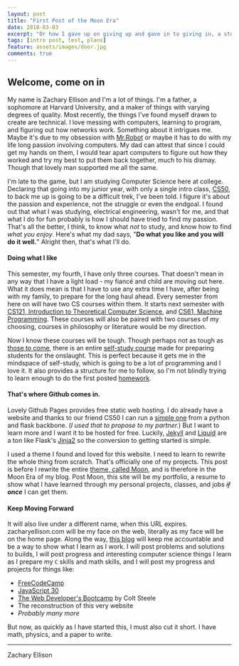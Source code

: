 ```yaml
---
layout: post
title: "First Post of the Moon Era"
date: 2018-03-03
excerpt: "Or how I gave up on giving up and gave in to giving in, a story of accountability"
tags: [intro post, test, plans]
feature: assets/images/door.jpg
comments: true
---
```


## Welcome, come on in

My name is Zachary Ellison and I'm a lot of things. I'm a father, a sophomore at Harvard University, and a maker of things with varying degrees of quality. Most recently, the things I've found myself drawn to create are technical. I love messing with computers, learning to program, and figuring out how networks work. Something about it intrigues me. Maybe it's due to my obsession with [Mr.Robot][Mr.Robot] or maybe it has to do with my life long passion involving computers. My dad can attest that since I could get my hands on them, I would tear apart computers to figure out how they worked and try my best to put them back together, much to his dismay. Though that lovely man supported me all the same.

I'm late to the game, but I am studying Computer Science here at college. Declaring that going into my junior year, with only a single intro class, [CS50][CS50], to back me up is going to be a difficult trek, I've been told. I figure it's about the passion and experience, not the struggle or even the endgoal. I found out that what I was studying, electrical engineering, wasn't for me, and that what I do for fun probably is how I should have tried to find my passion. That's all the better, I think, to know what _not_ to study, and know how to find _what you enjoy_. Here's what my dad says, "**Do what you like and you will do it well.**" Alright then, that's what I'll do.

#### Doing what I like

This semester, my fourth, I have only three courses. That doesn't mean in any way that I have a light load - my fiancé and child are moving out here. What it does mean is that I have to use any extra time I have, after being with my family, to prepare for the long haul ahead. Every semester from here on will have two CS courses within them. It starts next semester with [CS121, Introduction to Theoretical Computer Science][CS121], and [CS61, Machine Programming][CS61]. These courses will also be paired with two courses of my choosing, courses in philosophy or literature would be my direction.

Now I know these courses will be tough. Though perhaps not as tough as [those to come][isurvived], there is an entire [self-study course][self-study] made for preparing students for the onslaught. This is perfect because it gets me in the mindspace of self-study, which is going to be a lot of programming and I love it. It also provides a structure for me to follow, so I'm not blindly trying to learn enough to do the first posted [homework][pset0].

#### That's where Github comes in. 
Lovely Github Pages provides free static web hosting. I do already have a website and thanks to our friend CS50 I can run a [simple one][video] from a python and flask backbone. (_I used that to propose to my partner._) But I want to learn more and I want it to be hosted for free. Luckily, [Jekyll][Jekyll] and [Liquid][Liquid] are a ton like Flask's [Jinja2][Jinja] so the conversion to getting started is simple.

I used a theme I found and loved for this website. I need to learn to rewrite the whole thing from scratch. That's officially one of my projects. This post is before I rewrite the entire [theme, called Moon,][Moon] and is therefore in the Moon Era of my blog. 
Post Moon, this site will be my portfolio, a resume to show what I have learned through my personal projects, classes, and jobs <s> _if_</s> **_once_** I can get them. 

#### Keep Moving Forward

It will also live under a different name, when this URL expires. zacharyellison.com will be my face on the web, literally as my face will be on the home page.
Along the way, [this blog][blog] will keep me accountable and be a way to show what I learn as I work. I will post problems and solutions to builds, I will post progress and interesting computer science things I learn as I prepare my `C` skills and math skills, and I will post my progress and projects for things like: 
*   [FreeCodeCamp][FCC]
*   [JavaScript 30][JS30]
*   [The Web Developer's Bootcamp][Bootcamp] by Colt Steele
*   The reconstruction of this very website
*   _Probably many more_

But now, as quickly as I have started this, I must also cut it short. I have math, physics, and a paper to write.

***

Zachary Ellison

[CS50]:cs50.harvard.edu
[Mr.Robot]:https://en.wikipedia.org/wiki/Mr._Robot
[CS121]:http://www.boazbarak.org/cs121/
[CS61]:https://cs61.seas.harvard.edu/wiki/2017/Home
[isurvived]:http://www.ratemyprofessors.com/ShowRatings.jsp?tid=774048
[self-study]:http://www.introtcs.org/public/lec_00_1_math_background.html
[pset0]:http://www.boazbarak.org/cs121/homework0.pdf
[video]:https://www.youtube.com/watch?v=JEKQFqD9W1Q
[Jekyll]:https://jekyllrb.com/
[Liquid]:https://github.com/Shopify/liquid/wiki
[Jinja]:http://jinja.pocoo.org/docs/2.10/
[Moon]:http://taylantatli.github.io/Moon/
[blog]:zellison.me/posts/
[FCC]:https://www.freecodecamp.org
[JS30]:https://javascript30.com/
[Bootcamp]:https://www.udemy.com/the-web-developer-bootcamp/
